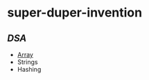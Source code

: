 # super-duper-invention

## *DSA*

* [Array](https://github.com/imrahulkant/super-duper-invention/)
* Strings
* Hashing
